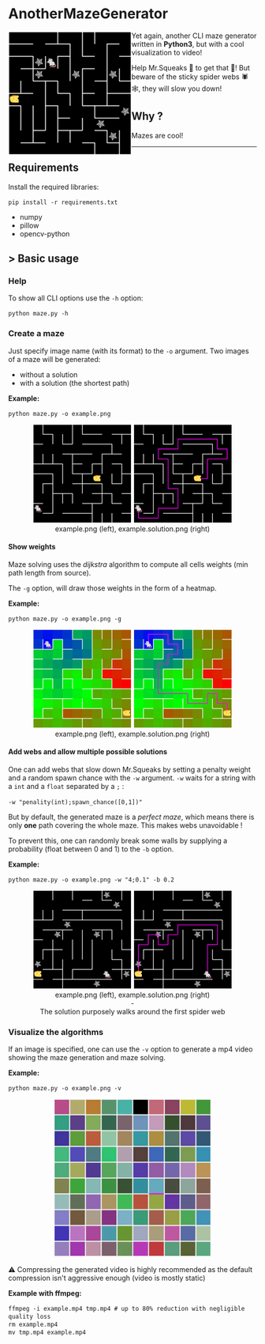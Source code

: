 # AnotherMazeGenerator

<img src="https://github.com/smallcluster/AnotherMazeGenerator/blob/images/home.png?raw=true" width="250px" align="left">

Yet again, another CLI maze generator written in **Python3**, but with a cool visualization to video!

Help Mr.Squeaks 🐁 to get that 🧀! But beware of the sticky spider webs 🕷️🕸️, they will slow you down!

## Why ?

Mazes
are
cool!

---

## Requirements

Install the required libraries:

```shell
pip install -r requirements.txt
```

- numpy
- pillow
- opencv-python

## > Basic usage

### Help

To show all CLI options use the `-h` option:

```shell
python maze.py -h
```

### Create a maze

Just specify image name (with its format) to the `-o` argument. Two images of a maze will be generated:

- without a solution
- with a solution (the shortest path)

**Example:**

```shell
python maze.py -o example.png
```

<p align="center">
    <img src="https://github.com/smallcluster/AnotherMazeGenerator/blob/images/default.png?raw=true" width="200px"> <img src="https://github.com/smallcluster/AnotherMazeGenerator/blob/images/default.solution.png?raw=true" width="200px"> <br>
    example.png (left), example.solution.png (right)
</p>

#### Show weights

Maze solving uses the *dijkstra* algorithm to compute all cells weights (min path length from source). 

The `-g` option, will draw those weights in the form of a heatmap.

**Example:**

```shell
python maze.py -o example.png -g
```

<p align="center">
    <img src="https://github.com/smallcluster/AnotherMazeGenerator/blob/images/weights.png?raw=true" width="200px"> <img src="https://github.com/smallcluster/AnotherMazeGenerator/blob/images/weights.solution.png?raw=true" width="200px"> <br>
    example.png (left), example.solution.png (right)
</p>


#### Add webs and allow multiple possible solutions

One can add webs that slow down Mr.Squeaks by setting a penalty weight and a random spawn chance with the `-w` argument. `-w` waits for a string with a `int` and a `float` separated by a `;` :

`-w "penality(int);spawn_chance([0,1])"`

But by default, the generated maze is a *perfect maze*, which means there is only **one** path covering the whole maze. This makes webs unavoidable !

To prevent this, one can randomly break some walls by supplying a probability (float between 0 and 1) to the `-b` option.

**Example:**

```shell
python maze.py -o example.png -w "4;0.1" -b 0.2
```

<p align="center">
    <img src="https://github.com/smallcluster/AnotherMazeGenerator/blob/images/webs.png?raw=true" width="200px"> <img src="https://github.com/smallcluster/AnotherMazeGenerator/blob/images/webs.solution.png?raw=true" width="200px"> <br>
    example.png (left), example.solution.png (right)<br>
    -<br>
    The solution purposely walks around the first spider web
</p>

### Visualize the algorithms

If an image is specified, one can use the `-v` option to generate a mp4 video showing the maze generation and maze solving.

**Example:**

```shell
python maze.py -o example.png -v
```

<p align="center">
<img src="https://github.com/smallcluster/AnotherMazeGenerator/blob/images/example.gif?raw=true" width="320"/>
</p>

⚠️ Compressing the generated video is highly recommended as the default compression isn't aggressive enough (video is mostly static)

**Example with ffmpeg:**

```shell
ffmpeg -i example.mp4 tmp.mp4 # up to 80% reduction with negligible quality loss
rm example.mp4
mv tmp.mp4 example.mp4
```
